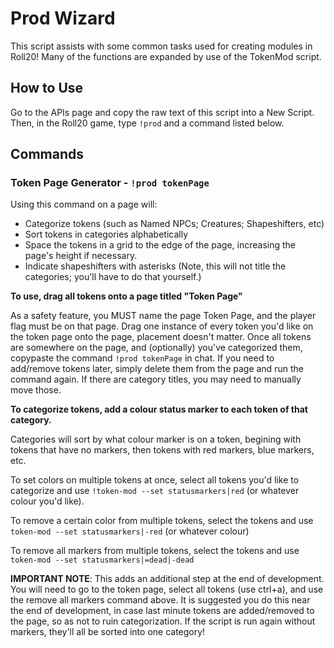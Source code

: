 # Prod Wizard

This script assists with some common tasks used for creating modules in Roll20! 
Many of the functions are expanded by use of the TokenMod script.

## How to Use

Go to the APIs page and copy the raw text of this script into a New Script.
Then, in the Roll20 game, type `!prod` and a command listed below.

## Commands
### Token Page Generator - `!prod tokenPage`
Using this command on a page will:
- Categorize tokens (such as Named NPCs; Creatures; Shapeshifters, etc)
- Sort tokens in categories alphabetically
- Space the tokens in a grid to the edge of the page, increasing the page's height if necessary.
- Indicate shapeshifters with asterisks
(Note, this will not title the categories; you'll have to do that yourself.)

**To use, drag all tokens onto a page titled "Token Page"**

As a safety feature, you MUST name the page Token Page, and the player flag must be on that page. 
Drag one instance of every token you'd like on the token page onto the page, placement doesn't matter.
Once all tokens are somewhere on the page, and (optionally) you've categorized them, copypaste the command `!prod tokenPage` in chat.
If you need to add/remove tokens later, simply delete them from the page and run the command again. If there are category titles, you may need to manually move those.

**To categorize tokens, add a colour status marker to each token of that category.**

Categories will sort by what colour marker is on a token, begining with tokens that have no markers, then tokens with red markers, blue markers, etc. 

To set colors on multiple tokens at once, select all tokens you'd like to categorize and use `!token-mod --set statusmarkers|red` (or whatever colour you'd like).

To remove a certain color from multiple tokens, select the tokens and use `token-mod --set statusmarkers|-red` (or whatever colour)

To remove all markers from multiple tokens, select the tokens and use `token-mod --set statusmarkers|=dead|-dead`

**IMPORTANT NOTE**: This adds an additional step at the end of development. You will need to go to the token page, select all tokens (use ctrl+a), and use the remove all markers command above. It is suggested you do this near the end of development, in case last minute tokens are added/removed to the page, so as not to ruin categorization. If the script is run again without markers, they'll all be sorted into one category!
